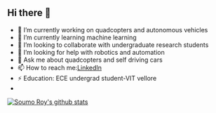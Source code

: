 ## Hi there 👋

<!--
**s0um0r0y/s0um0r0y** is a ✨ _special_ ✨ repository because its `README.md` (this file) appears on your GitHub profile.

Here are some ideas to get you started: -->


- 🔭 I’m currently working on quadcopters and autonomous vehicles
- 🌱 I’m currently learning machine learning
- 👯 I’m looking to collaborate with undergraduate research students
- 🤔 I’m looking for help with robotics and automation
- 💬 Ask me about quadcopters and self driving cars
- 📫 How to reach me:[LinkedIn](www.linkedin.com/in/soumo-roy)
- ⚡ Education: ECE undergrad student-VIT vellore
- 
[![Soumo Roy's github stats](https://github-readme-stats.vercel.app/api?username=s0um0r0y&count_private=true&show_icons=true&theme=radical&hide_rank=false)](https://github.com/anuraghazra/github-readme-stats)
